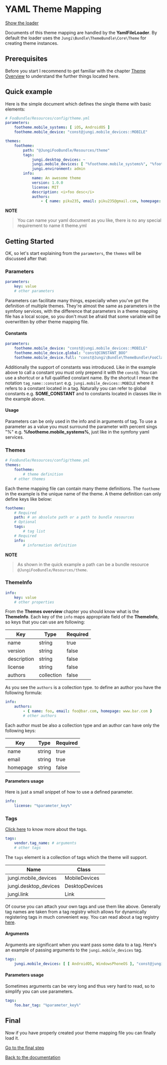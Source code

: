 YAML Theme Mapping
==================

[Show the loader](https://github.com/piku235/JungiThemeBundle/tree/master/Mapping/Loader/YamlFileLoader.php)

Documents of this theme mapping are handled by the **YamlFileLoader**. By default the loader uses the `Jungi\Bundle\ThemeBundle\Core\Theme` 
for creating theme instances.

Prerequisites
-------------

Before you start I recommend to get familiar with the chapter [Theme Overview](https://github.com/piku235/JungiThemeBundle/tree/master/Resources/doc/themes-overview.md)
to understand the further things located here.

Quick example
-------------

Here is the simple document which defines the single theme with basic elements:

```yml
# FooBundle/Resources/config/theme.yml
parameters:
    footheme.mobile_systems: [ iOS, AndroidOS ]
    footheme.mobile_device: "const@jungi.mobile_devices::MOBILE"

themes:
    footheme:
        path: "@JungiFooBundle/Resources/theme"
        tags:
            jungi.desktop_devices: ~
            jungi.mobile_devices: [ "%footheme.mobile_systems%", "%footheme.mobile_device%" ]
            jungi.environment: admin
        info:
            name: An awesome theme
            version: 1.0.0
            license: MIT
            description: <i>foo desc</i>
            authors:
                - { name: piku235, email: piku235@gmail.com, homepage: www.foo.com }

```

**NOTE**

> You can name your yaml document as you like, there is no any special requirement to name it theme.yml

Getting Started
---------------

OK, so let's start explaining from the `parameters`, the `themes` will be discussed after that:

### Parameters

```yml
parameters:
    key: value
    # other parameters
```

Parameters can facilitate many things, especially when you've got the definition of multiple themes. They're almost the 
same as parameters in the symfony services, with the difference that parameters in a theme mapping file has a local scope, 
so you don't must be afraid that some variable will be overwritten by other theme mapping file.

#### Constants

```yml
parameters:
    footheme.mobile_device: "const@jungi.mobile_devices::MOBILE"
    footheme.mobile_device.global: "const@CONSTANT_BOO"
    footheme.mobile_device.full: "const@Jungi\Bundle\ThemeBundle\FooClass::MOBILE"
```

Additionally the support of constants was introduced. Like in the example above to call a constant you must only prepend 
it with the `const@`. You can use a shortcut or a full qualified constant name. By the shortcut I mean the notation 
`tag_name::constant` e.g. `jungi.mobile_devices::MOBILE` where it refers to a constant located in a tag. Naturally you can 
refer to global constants e.g. **SOME_CONSTANT** and to constants located in classes like in the example above.

#### Usage

Parameters can be only used in the info and in arguments of tag. To use a parameter as a value you must surround the 
parameter with percent sings "%" e.g. **%footheme.mobile_systems%**, just like in the symfony yaml services.

### Themes

```yml
# FooBundle/Resources/config/theme.yml
themes:
    footheme:
        # theme definition
    # other themes
```

Each theme mapping file can contain many theme definitions. The `footheme` in the example is the unique name of the theme.
A theme definition can only define keys like below:

```yml
footheme:
    # Required
    path: # an absolute path or a path to bundle resources
    # Optional
    tags:
        # tag list
    # Required
    info:
        # information definition
```

**NOTE**

> As shown in the quick example a path can be a bundle resource `@JungiFooBundle/Resources/theme`.

### ThemeInfo

```yml
info:
    key: value
    # other properties
```

From the **Themes overview** chapter you should know what is the **ThemeInfo**. Each key of the `info` maps appropriate 
field of the **ThemeInfo**, so keys that you can use are following:

Key | Type | Required
--- | ---- | --------
name | string | true
version | string | false
description | string | false
license | string | false
authors | collection | false

As you see the `authors` is a collection type. to define an author you have the following formula:

```yml
info:
    authors:
        - { name: foo, email: foo@bar.com, homepage: www.bar.com }
        # other authors
```

Each author must be also a collection type and an author can have only the following keys:

Key | Type | Required
--- | ---- | --------
name | string | true
email | string | true
homepage | string | false

#### Parameters usage

Here is just a small snippet of how to use a defined parameter.

```yml
info:
    license: "%parameter_key%"
```

### Tags

[Click here](https://github.com/piku235/JungiThemeBundle/blob/master/Resources/doc/theme-tags.md) to know more about the
tags.

```yml
tags:
    vendor.tag_name: # arguments
    # other tags
```

The `tags` element is a collection of tags which the theme will support.

Name | Class
---- | -----
jungi.mobile_devices | MobileDevices
jungi.desktop_devices | DesktopDevices
jungi.link | Link

Of course you can attach your own tags and use them like above. Generally tag names are taken from a tag registry which
allows for dynamically registering tags in much convenient way. You can read about a tag registry [here](https://github.com/piku235/JungiThemeBundle/blob/master/Resources/doc/theme-tags.md#tag-registry).

#### Arguments

Arguments are significant when you want pass some data to a tag. Here's an example of passing arguments to the `jungi.mobile_devices`
tag.

```yml
tags:
    jungi.mobile_devices: [ [ AndroidOS, WindowsPhoneOS ], "const@jungi.mobile_devices::MOBILE" ]
```

#### Parameters usage

Sometimes arguments can be very long and thus very hard to read, so to simplify you can use parameters.

```yml
tags:
    foo.bar_tag: "%parameter_key%"
```

Final
-----

Now if you have properly created your theme mapping file you can finally load it.

[Go to the final step](https://github.com/piku235/JungiThemeBundle/tree/master/Resources/doc/loading-theme-mapping.md)

[Back to the documentation](https://github.com/piku235/JungiThemeBundle/blob/master/Resources/doc/index.md)